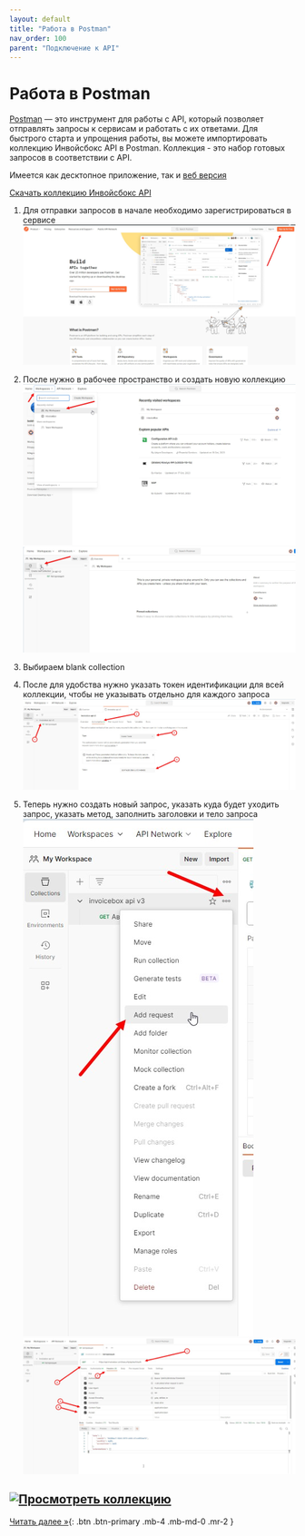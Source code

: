 ```yaml
---
layout: default
title: "Работа в Postman"
nav_order: 100
parent: "Подключение к API"
---
```


# Работа в Postman

[Postman](https://www.postman.com/downloads/) — это инструмент для работы с API, который позволяет
отправлять запросы к сервисам и работать с их ответами. Для быстрого старта и упрощения работы,
вы можете импортировать коллекцию Инвойсбокс API в Postman. Коллекция - это набор готовых запросов
в соответствии с API.

Имеется как десктопное приложение, так и [веб версия](https://www.postman.com)

[Скачать коллекцию Инвойсбокс API](https://)

1. Для отправки запросов в начале необходимо зарегистрироваться в сервисе
![Postman](/assets/images/api/postman/1.jpg)

2. После нужно в рабочее пространство и создать новую коллекцию
![Postman](/assets/images/api/postman/2.jpg)
![Postman](/assets/images/api/postman/3.jpg)
3. Выбираем blank collection

4. После для удобства нужно указать токен идентификации для всей коллекции, чтобы не указывать отдельно для каждого запроса
   ![Postman](/assets/images/api/postman/4.jpg)
5. Теперь нужно создать новый запрос, указать куда будет уходить запрос, указать метод, заполнить заголовки и тело запроса
   ![Postman](/assets/images/api/postman/5.jpg)
   ![Postman](/assets/images/api/postman/6.jpg)

[![Просмотреть коллекцию](https://run.pstmn.io/button.svg)](https://god.gw.postman.com/run-collection/25303565-616ade6c-e654-4199-b80a-354e0592d5e2?action=collection%2Ffork&source=rip_markdown&collection-url=entityId%3D25303565-616ade6c-e654-4199-b80a-354e0592d5e2%26entityType%3Dcollection%26workspaceId%3D3aade9f7-cf22-48a2-927b-2aa757a7715c)
---
[Читать далее &raquo;](/docs/docs/merchant){: .btn .btn-primary .mb-4 .mb-md-0 .mr-2 }

